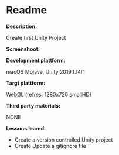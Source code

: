# Readme

**Description:**

Create first Unity Project

**Screenshoot:**

**Development plattform:**

macOS Mojave, Unity 2019.1.14f1

**Targt plattform:**

WebGL (refres: 1280x720 smallHD)

**Third party materials:**

NONE

**Lessons leared:**
 - Create a version controlled Unity project
 - Create Update a gitignore file
